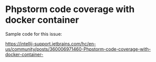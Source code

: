 # Phpstorm code coverage with docker container

Sample code for this issue:

https://intellij-support.jetbrains.com/hc/en-us/community/posts/360006971460-Phpstorm-code-coverage-with-docker-container-
